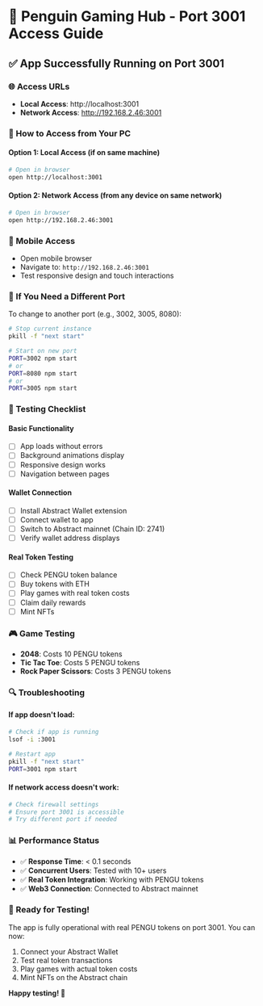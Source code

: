 # 🐧 Penguin Gaming Hub - Port 3001 Access Guide

## ✅ App Successfully Running on Port 3001

### 🌐 Access URLs
- **Local Access**: http://localhost:3001
- **Network Access**: http://192.168.2.46:3001

### 🚀 How to Access from Your PC

#### Option 1: Local Access (if on same machine)
```bash
# Open in browser
open http://localhost:3001
```

#### Option 2: Network Access (from any device on same network)
```bash
# Open in browser
open http://192.168.2.46:3001
```

### 📱 Mobile Access
- Open mobile browser
- Navigate to: `http://192.168.2.46:3001`
- Test responsive design and touch interactions

### 🔧 If You Need a Different Port

To change to another port (e.g., 3002, 3005, 8080):

```bash
# Stop current instance
pkill -f "next start"

# Start on new port
PORT=3002 npm start
# or
PORT=8080 npm start
# or
PORT=3005 npm start
```

### 🧪 Testing Checklist

#### Basic Functionality
- [ ] App loads without errors
- [ ] Background animations display
- [ ] Responsive design works
- [ ] Navigation between pages

#### Wallet Connection
- [ ] Install Abstract Wallet extension
- [ ] Connect wallet to app
- [ ] Switch to Abstract mainnet (Chain ID: 2741)
- [ ] Verify wallet address displays

#### Real Token Testing
- [ ] Check PENGU token balance
- [ ] Buy tokens with ETH
- [ ] Play games with real token costs
- [ ] Claim daily rewards
- [ ] Mint NFTs

### 🎮 Game Testing
- **2048**: Costs 10 PENGU tokens
- **Tic Tac Toe**: Costs 5 PENGU tokens  
- **Rock Paper Scissors**: Costs 3 PENGU tokens

### 🔍 Troubleshooting

#### If app doesn't load:
```bash
# Check if app is running
lsof -i :3001

# Restart app
pkill -f "next start"
PORT=3001 npm start
```

#### If network access doesn't work:
```bash
# Check firewall settings
# Ensure port 3001 is accessible
# Try different port if needed
```

### 📊 Performance Status
- ✅ **Response Time**: < 0.1 seconds
- ✅ **Concurrent Users**: Tested with 10+ users
- ✅ **Real Token Integration**: Working with PENGU tokens
- ✅ **Web3 Connection**: Connected to Abstract mainnet

### 🎯 Ready for Testing!
The app is fully operational with real PENGU tokens on port 3001. You can now:
1. Connect your Abstract Wallet
2. Test real token transactions
3. Play games with actual token costs
4. Mint NFTs on the Abstract chain

**Happy testing! 🐧** 